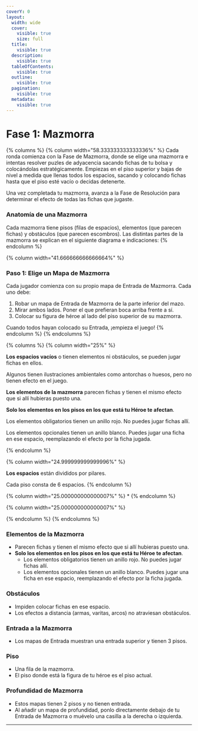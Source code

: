 ```yaml
---
coverY: 0
layout:
  width: wide
  cover:
    visible: true
    size: full
  title:
    visible: true
  description:
    visible: true
  tableOfContents:
    visible: true
  outline:
    visible: true
  pagination:
    visible: true
  metadata:
    visible: true
---
```


# Fase 1: Mazmorra

{% columns %}
{% column width="58.333333333333336%" %}
Cada ronda comienza con la Fase de Mazmorra, donde se elige una mazmorra e intentas resolver puzles de adyacencia sacando fichas de tu bolsa y colocándolas estratégicamente. Empiezas en el piso superior y bajas de nivel a medida que llenas todos los espacios, sacando y colocando fichas hasta que el piso esté vacío o decidas detenerte.

Una vez completada tu mazmorra, avanza a la Fase de Resolución para determinar el efecto de todas las fichas que jugaste.

### Anatomía de una Mazmorra <a href="#anatoma-de-una-mazmorra" id="anatoma-de-una-mazmorra"></a>

Cada mazmorra tiene pisos (filas de espacios), elementos (que parecen fichas) y obstáculos (que parecen escombros). Las distintas partes de la mazmorra se explican en el siguiente diagrama e indicaciones:
{% endcolumn %}

{% column width="41.666666666666664%" %}
### Paso 1: Elige un Mapa de Mazmorra <a href="#paso-1-elige-un-mapa-de-mazmorra" id="paso-1-elige-un-mapa-de-mazmorra"></a>

Cada jugador comienza con su propio mapa de Entrada de Mazmorra. Cada uno debe:

1. Robar un mapa de Entrada de Mazmorra de la parte inferior del mazo.
2. Mirar ambos lados. Poner el que prefieran boca arriba frente a sí.
3. Colocar su figura de héroe al lado del piso superior de su mazmorra.

Cuando todos hayan colocado su Entrada, ¡empieza el juego!
{% endcolumn %}
{% endcolumns %}

{% columns %}
{% column width="25%" %}










**Los espacios vacíos** o tienen elementos ni obstáculos, se pueden jugar fichas en ellos.

Algunos tienen ilustraciones ambientales como antorchas o huesos, pero no tienen efecto en el juego.



**Los elementos de la mazmorra** parecen fichas y tienen el mismo efecto que si allí hubieras puesto una.

**Solo los elementos en los pisos en los que está tu Héroe te afectan**.

Los elementos obligatorios tienen un anillo rojo. No puedes jugar fichas allí.&#x20;

Los elementos opcionales tienen un anillo blanco. Puedes jugar una ficha en ese espacio, reemplazando el efecto por la ficha jugada.


{% endcolumn %}

{% column width="24.999999999999996%" %}


**Los espacios** están divididos por pilares.

Cada piso consta de 6 espacios.
{% endcolumn %}

{% column width="25.000000000000007%" %}
*
{% endcolumn %}

{% column width="25.000000000000007%" %}

{% endcolumn %}
{% endcolumns %}

### Elementos de la Mazmorra

* Parecen fichas y tienen el mismo efecto que si allí hubieras puesto una.
* **Solo los elementos en los pisos en los que está tu Héroe te afectan**.
  * Los elementos obligatorios tienen un anillo rojo. No puedes jugar fichas allí.
  * Los elementos opcionales tienen un anillo blanco. Puedes jugar una ficha en ese espacio, reemplazando el efecto por la ficha jugada.

### Obstáculos

* Impiden colocar fichas en ese espacio.
* Los efectos a distancia (armas, varitas, arcos) no atraviesan obstáculos.

### Entrada a la Mazmorra

* Los mapas de Entrada muestran una entrada superior y tienen 3 pisos.

### Piso

* Una fila de la mazmorra.
* El piso donde está la figura de tu héroe es el piso actual.

### Profundidad de Mazmorra

* Estos mapas tienen 2 pisos y no tienen entrada.
* Al añadir un mapa de profundidad, ponlo directamente debajo de tu Entrada de Mazmorra o muévelo una casilla a la derecha o izquierda.

***

### &#x20;<a href="#paso-1-elige-un-mapa-de-mazmorra" id="paso-1-elige-un-mapa-de-mazmorra"></a>
